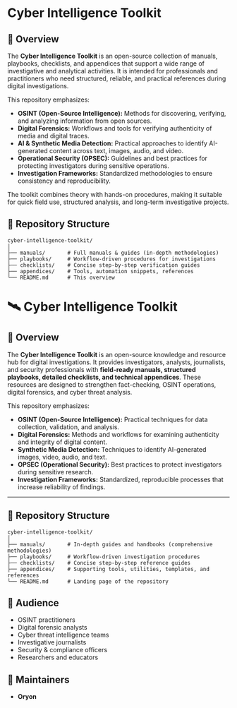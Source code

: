# Cyber Intelligence Toolkit

## 🎯 Overview

The **Cyber Intelligence Toolkit** is an open-source collection of manuals, playbooks, checklists, and appendices that support a wide range of investigative and analytical activities. It is intended for professionals and practitioners who need structured, reliable, and practical references during digital investigations.

This repository emphasizes:

* **OSINT (Open-Source Intelligence):** Methods for discovering, verifying, and analyzing information from open sources.
* **Digital Forensics:** Workflows and tools for verifying authenticity of media and digital traces.
* **AI & Synthetic Media Detection:** Practical approaches to identify AI-generated content across text, images, audio, and video.
* **Operational Security (OPSEC):** Guidelines and best practices for protecting investigators during sensitive operations.
* **Investigation Frameworks:** Standardized methodologies to ensure consistency and reproducibility.

The toolkit combines theory with hands-on procedures, making it suitable for quick field use, structured analysis, and long-term investigative projects.

## 📂 Repository Structure

```
cyber-intelligence-toolkit/
│
├── manuals/       # Full manuals & guides (in-depth methodologies)
├── playbooks/     # Workflow-driven procedures for investigations
├── checklists/    # Concise step-by-step verification guides
├── appendices/    # Tools, automation snippets, references
└── README.md      # This overview
```

# 🛰️ Cyber Intelligence Toolkit

## 🎯 Overview

The **Cyber Intelligence Toolkit** is an open-source knowledge and resource hub for digital investigations. It provides investigators, analysts, journalists, and security professionals with **field-ready manuals, structured playbooks, detailed checklists, and technical appendices**. These resources are designed to strengthen fact-checking, OSINT operations, digital forensics, and cyber threat analysis.

This repository emphasizes:

* **OSINT (Open-Source Intelligence):** Practical techniques for data collection, validation, and analysis.
* **Digital Forensics:** Methods and workflows for examining authenticity and integrity of digital content.
* **Synthetic Media Detection:** Techniques to identify AI-generated images, video, audio, and text.
* **OPSEC (Operational Security):** Best practices to protect investigators during sensitive research.
* **Investigation Frameworks:** Standardized, reproducible processes that increase reliability of findings.

---

## 📂 Repository Structure

```
cyber-intelligence-toolkit/
│
├── manuals/       # In-depth guides and handbooks (comprehensive methodologies)
├── playbooks/     # Workflow-driven investigation procedures
├── checklists/    # Concise step-by-step reference guides
├── appendices/    # Supporting tools, utilities, templates, and references
└── README.md      # Landing page of the repository
```

## 📌 Audience

* OSINT practitioners
* Digital forensic analysts
* Cyber threat intelligence teams
* Investigative journalists
* Security & compliance officers
* Researchers and educators

## 📜 Maintainers

* **Oryon**


